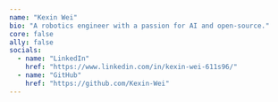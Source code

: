```yaml
---
name: "Kexin Wei"
bio: "A robotics engineer with a passion for AI and open-source."
core: false
ally: false
socials:
  - name: "LinkedIn"
    href: "https://www.linkedin.com/in/kexin-wei-611s96/"
  - name: "GitHub"
    href: "https://github.com/Kexin-Wei"
---
```

